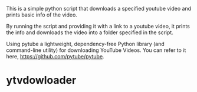 This is a simple python script that downloads a specified youtube video and prints basic info of the video. 

By running the script and providing it with a link to a youtube video, it prints the info and downloads the video into a folder specified in the script.

Using pytube a lightweight, dependency-free Python library (and command-line utility) for downloading YouTube Videos. You can refer to it here, https://github.com/pytube/pytube.

# ytvdowloader
 
